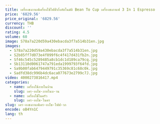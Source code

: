 ```yaml
---
title: เครื่องชงกาแฟเครื่องใช้ไฟฟ้ากึ่งอัตโนมัติ Bean To Cup เครื่องชงกาแฟ 3 In 1 Espresso
price: '6829.56'
price_original: '6829.56'
currency: THB
discount: ''
rating: 4.5
volume: 60
image: S78a7a220d59a430ebacda3f7a514b31en.jpg
images:
  - S78a7a220d59a430ebacda3f7a514b31en.jpg
  - S2b85ff7d073e4f099f6c4f417d431fb2n.jpg
  - Sf46c545c5289485a8cb1dc1d189ca79cq.jpg
  - Sb13110d0061747a791eda1999793f64fd.jpg
  - Sa9b00fab6479449791c35369c81c68c0k.jpg
  - Sadfd38dc996b4dc6aca077673e2799c7J.jpg
video: 4000273816417.mp4
categories:
  - name: เครื่องใช้ภายในบ้าน
    slug: เคร-องใช-ภายในบ-าน
  - name: เครื่องใช้ในครัว
    slug: เคร-องใช-ในคร
slug: เคร-องชงกาแฟเคร-องใช-ไฟฟ-าก
encode: oB4Yn1C
lang: th
---
```

  